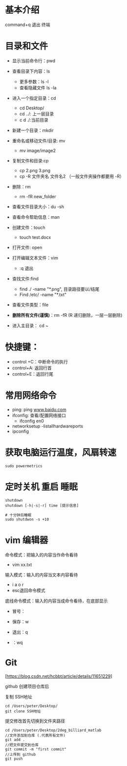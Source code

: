 # 基本介绍

command+q 退出 终端

# 目录和文件

+ 显示当前命令行：pwd

+ 查看目录下内容：ls
  + 更多参数：ls -l
  + 查看隐藏文件 ls -la

+ 进入一个指定目录：cd
  + cd Desktop/
  + cd ../: 上一层目录
  + c d ./:当前目录
+ 新建一个目录：mkdir
+ 重命名或移动文件/目录: mv
  + mv image/image2 
+ 复制文件和目录:cp
  + cp 2.png 3.png
  + cp -R 文件夹名 文件名2 （一般文件夹操作都要用 -R）

+ 删除：rm
  + rm -fR new_folder

+ 查看文件目录大小：du -sh
+ 查看命令帮助信息：man





+ 创建文件：touch
  + touch test.docx
+ 打开文件: open
+ 打开编辑文本文件：vim
  + :q 退出
+ 查找文件:find
  + find ./ -name "*.png", 目录路径要以/结尾
  + Find /etc/ -name "*.txt"

+ 查看文件类型：file
+ **删除所有文件(谨慎)**：rm -fR (R 递归删除，一层一层删除)
+ 进入主目录： cd ~



# 快捷键：

+ control +C：中断命令的执行
+ control+A: 返回行首
+ control+E：返回行尾

# 常用网络命令

+ ping: ping www.baidu.com
+ ifconfig: 查看/配置网络接口
  + ifconfig en0
+ networksetup -listallhardwareports
+ ipconfig

# 获取电脑运行温度，风扇转速

``` shell
sudo powermetrics
```



# 定时关机 重启 睡眠

```shell
shutdown
shutdown [-h|-s|-r] time [提示信息]

# 十分钟后睡眠
sudo shutdwon -s +10
```



# vim 编辑器

命令模式：把输入的内容当作命令看待

+ vim xx.txt

输入模式：输入的内容当文本内容看待

+ i a o r
+ esc退回命令模式

底线命令模式：输入的内容当成命令看待，在底部显示

+ 冒号：

+ 保存：w
+ 退出：q
+ ：wq





# Git

[https://blog.csdn.net/hcbbt/article/details/11651229]

github 创建项目仓库后

复制 SSH地址

```git
cd /Users/peter/Desktop/
git clone SSH地址
```

提交修改首先切换到文件夹路径

```git
cd /Users/peter/Desktop/2deg_billiard_matlab
//文件添加到仓库 (.代表所有文件)
git add .
//把文件提交到仓库
git commit -m "first commit"
//上传到 github
git push
```





